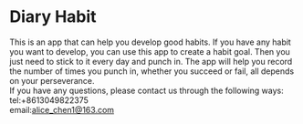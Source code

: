 # Diary Habit
  This is an app that can help you develop good habits. If you have any habit you want to develop, you can use this app to create a habit goal. Then you just need to stick to it every day and punch in. The app will help you record the number of times you punch in, whether you succeed or fail, all depends on your perseverance.  
  If you have any questions, please contact us through the following ways:  
  tel:+8613049822375  
  email:alice_chen1@163.com
